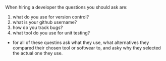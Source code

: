 When hiring a developer the questions you should ask are: 
1) what do you use for version control?
2) what is your github username?
3) how do you track bugs?
4) what tool do you use for unit testing?
- for all of these questins ask what they use, what alternatives they compared their chosen tool or softwear to, and asky why they selected the actual one they  use. 
